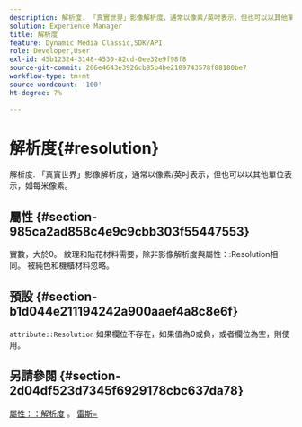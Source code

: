 ```yaml
---
description: 解析度. 「真實世界」影像解析度，通常以像素/英吋表示，但也可以以其他單位表示，如每米像素。
solution: Experience Manager
title: 解析度
feature: Dynamic Media Classic,SDK/API
role: Developer,User
exl-id: 45b12324-3148-4530-82cd-0ee32e9f98f8
source-git-commit: 206e4643e3926cb85b4be2189743578f88180be7
workflow-type: tm+mt
source-wordcount: '100'
ht-degree: 7%

---
```


# 解析度{#resolution}

解析度. 「真實世界」影像解析度，通常以像素/英吋表示，但也可以以其他單位表示，如每米像素。

## 屬性 {#section-985ca2ad858c4e9c9cbb303f55447553}

實數，大於0。 紋理和貼花材料需要，除非影像解析度與屬性：:Resolution相同。 被純色和機櫃材料忽略。

## 預設 {#section-b1d044e211194242a900aaef4a8c8e6f}

`attribute::Resolution` 如果欄位不存在，如果值為0或負，或者欄位為空，則使用。

## 另請參閱 {#section-2d04df523d7345f6929178cbc637da78}

[屬性：：解析度](../../../../../ir-api/material-cat/image-rendering-api-ref/c-ir-material-catalog/c-ir-material-data-reference/r-ir-resolution-dataref.md#reference-09fe14e6bfbf4db6b7f4369fffecc806) 。 [雷斯=](../../../../../ir-api/http-protocol/image-rendering-api-ref/c-ir-http-protocol-ref/c-ir-http-protocol-command-reference/r-ir-res.md#reference-0ad9de8887144c83a6db97b4994f7c04)
